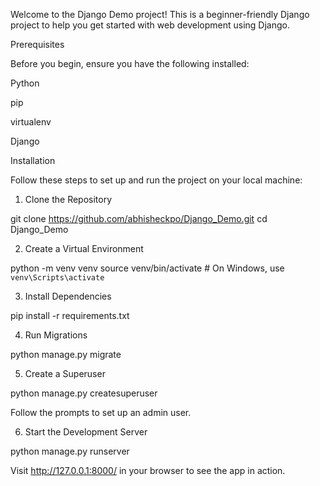 Welcome to the Django Demo project! This is a beginner-friendly Django project to help you get started with web development using Django.

Prerequisites

Before you begin, ensure you have the following installed:

Python 

pip 

virtualenv 

Django 

Installation

Follow these steps to set up and run the project on your local machine:

1. Clone the Repository

git clone https://github.com/abhisheckpo/Django_Demo.git
cd Django_Demo

2. Create a Virtual Environment

python -m venv venv
source venv/bin/activate  # On Windows, use `venv\Scripts\activate`

3. Install Dependencies

pip install -r requirements.txt

4. Run Migrations

python manage.py migrate

5. Create a Superuser

python manage.py createsuperuser

Follow the prompts to set up an admin user.

6. Start the Development Server

python manage.py runserver

Visit http://127.0.0.1:8000/ in your browser to see the app in action.


